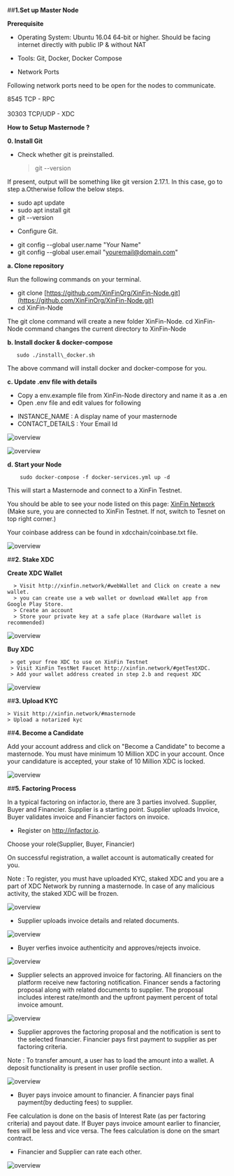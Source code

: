 
##**1.Set up Master Node**

**Prerequisite**

- Operating System: Ubuntu 16.04 64-bit or higher. Should be facing internet directly with public IP & without NAT

- Tools: Git, Docker, Docker Compose

- Network Ports

Following network ports need to be open for the nodes to communicate.

8545  TCP - RPC <br>   
30303 TCP/UDP - XDC

**How to Setup Masternode ?**

**0. Install Git**

* Check whether git is preinstalled.

    > git --version

If present, output will be something like git version 2.17.1. In this case, go to step a.Otherwise follow the below steps.

- sudo apt update
- sudo apt install git
- git --version

* Configure Git.

- git config --global user.name "Your Name"
- git config --global user.email "youremail@domain.com"

**a. Clone repository**

Run the following commands on your terminal.

- git clone [https://github.com/XinFinOrg/XinFin-Node.git](https://github.com/XinFinOrg/XinFin-Node.git)
- cd XinFin-Node

The git clone command will create a new folder XinFin-Node. cd XinFin-Node command changes the current directory to XinFin-Node

**b. Install docker & docker-compose**

       sudo ./install\_docker.sh

The above command will install docker and docker-compose for you.

**c. Update .env file with details**

* Copy a env.example file from XinFin-Node directory and name it as a .en
* Open .env file and edit values for following

- INSTANCE_NAME : A display name of your masternode
- CONTACT_DETAILS : Your Email Id

![overview](/assets/xinfin-node.png)

![overview](/assets/masternode-.env.png)


**d. Start your Node**

        sudo docker-compose -f docker-services.yml up -d

This will start a Masternode and connect to a XinFin Testnet.

You should be able to see your node listed on this page: [XinFin Network](https://www.xinfin.network) (Make sure, you are connected to XinFin Testnet. If not, switch to Tesnet on top right corner.)

Your coinbase address can be found in xdcchain/coinbase.txt file.

![overview](/assets/masternode-listing.png)

##**2. Stake XDC**

  **Create XDC Wallet**

      > Visit http://xinfin.network/#webWallet and Click on create a new wallet.
      > you can create use a web wallet or download eWallet app from Google Play Store.
      > Create an account
      > Store your private key at a safe place (Hardware wallet is recommended)

![overview](/assets/xinfin_wallet.png)


   **Buy XDC**

     > get your free XDC to use on XinFin Testnet
     > Visit XinFin TestNet Faucet http://xinfin.network/#getTestXDC.
     > Add your wallet address created in step 2.b and request XDC

![overview](/assets/masternode-faucet.png)

##**3. Upload KYC**

    > Visit http://xinfin.network/#masternode
    > Upload a notarized kyc

##**4. Become a Candidate**

Add your account address and click on "Become a Candidate" to become a masternode. You must have minimum 10 Million XDC in your account. Once your candidature is accepted, your stake of 10 Million XDC is locked.

![overview](/assets/1.png)


##**5. Factoring Process**

In a typical factoring on infactor.io, there are 3 parties involved. Supplier, Buyer and Financier. Supplier is a starting point. Supplier uploads Invoice, Buyer validates invoice and Financier factors on invoice.

- Register on http://infactor.io.

Choose your role(Supplier, Buyer, Financier)

On successful registration, a wallet account is automatically created for you.


Note : To register, you must have uploaded KYC, staked XDC and you are a part of XDC Network by running a masternode. In case of any malicious activity, the staked XDC will be frozen.

![overview](/assets/2.png)

- Supplier uploads invoice details and related documents.

![overview](/assets/3.png)

- Buyer verfies invoice authenticity and approves/rejects invoice.

![overview](/assets/4.png)

- Supplier selects an approved invoice for factoring. All financiers on the platform receive new factoring notification. Financer sends a factoring proposal along with related documents to supplier. The proposal includes interest rate/month and the upfront payment percent of total invoice amount.

![overview](/assets/5.png)

- Supplier approves the factoring proposal and the notification is sent to the selected financier. 
Financier pays first payment to supplier as per factoring criteria.


Note : To transfer amount, a user has to load the amount into a wallet. A deposit functionality is present in user profile section.

![overview](/assets/6.png)

- Buyer pays invoice amount to financier. A financier pays final payment(by deducting fees) to supplier.

Fee calculation is done on the basis of Interest Rate (as per factoring criteria) and payout date. If Buyer pays invoice amount earlier to financier, fees will be less and vice versa. The fees calculation is done on the smart contract.

- Financier and Supplier can rate each other.

![overview](/assets/8.png)
